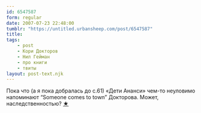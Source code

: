 ```yaml
---
id: 6547587
form: regular
date: 2007-07-23 22:48:00
tumblr: "https://untitled.urbansheep.com/post/6547587"
title:
tags:
    - post
    - Кори Докторов
    - Нил Гейман
    - про книги
    - твиты
layout: post-text.njk
---
```


<p>Пока что (а я пока добралась до с.61) «Дети Ананси» чем-то неуловимо напоминают “Someone comes to town” Докторова. Может, наследственностью? <a href="http://twitter.com/urbansheep/statuses/164438482">★</a></p>

